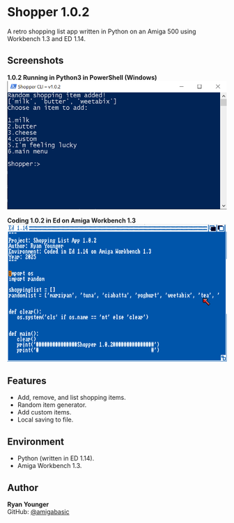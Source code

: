 # Shopper 1.0.2

A retro shopping list app written in Python on an Amiga 500 using Workbench 1.3 and ED 1.14.

## Screenshots

**1.0.2 Running in Python3 in PowerShell (Windows)**  
![PowerShell](https://github.com/amigabasic/shopper/blob/main/shopper_powershell.png?raw=true)

**Coding 1.0.2 in Ed on Amiga Workbench 1.3**  
![Workbench ED](https://github.com/amigabasic/shopper/blob/main/shopper_ed_workbench.png?raw=true)

## Features

- Add, remove, and list shopping items.
- Random item generator.
- Add custom items.
- Local saving to file.

## Environment

- Python (written in ED 1.14).
- Amiga Workbench 1.3.

## Author

**Ryan Younger**  
GitHub: [@amigabasic](https://github.com/amigabasic)
